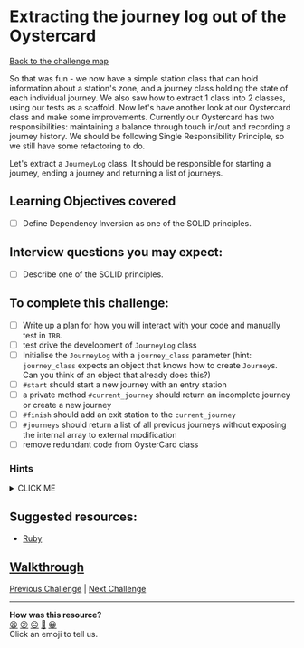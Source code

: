 # Extracting the journey log out of the Oystercard

[Back to the challenge map](README.md)

So that was fun - we now have a simple station class that can hold information about a station's zone, and a journey class holding the state of each individual journey. We also saw how to extract 1 class into 2 classes, using our tests as a scaffold. Now let's have another look at our Oystercard class and make some improvements. Currently our Oystercard has two responsibilities: maintaining a balance through touch in/out and recording a journey history. We should be following Single Responsibility Principle, so we still have some refactoring to do.

Let's extract a `JourneyLog` class. It should be responsible for starting a journey, ending a journey and returning a list of journeys.

## Learning Objectives covered
- [ ] Define Dependency Inversion as one of the SOLID principles.

## Interview questions you may expect:
- [ ] Describe one of the SOLID principles.

## To complete this challenge:
- [ ] Write up a plan for how you will interact with your code and manually test in `IRB`.
- [ ] test drive the development of `JourneyLog` class
- [ ] Initialise the `JourneyLog` with a `journey_class` parameter (hint: `journey_class` expects an object that knows how to create `Journey`s.  Can you think of an object that already does this?)
- [ ] `#start` should start a new journey with an entry station
- [ ] a private method `#current_journey` should return an incomplete journey or create a new journey
- [ ] `#finish` should add an exit station to the `current_journey`
- [ ] `#journeys` should return a list of all previous journeys without exposing the internal array to external modification
- [ ] remove redundant code from OysterCard class

### Hints
<details><summary>CLICK ME</summary>
  <ul>
    <li>This is another tricky one. Take your time, move in small increments, and have an idea of what it is you want to do before jumping in and doing it.</li>
    <li>The `JourneyLog` will need to be able to create `Journey` objects, but you'll want to avoid creating a hard dependency. Make use of dependency injection to pass the `Journey` in.</li>
    <li>Using an attr_reader to return you journeys array will return the actual object, which eaves it open to being tampered with by pesky users. You'll want to avoid this by investigating ways that Ruby will allow you to return a copy of the array.</li>
  </ul>
</details>

## Suggested resources:
- [Ruby](http://www.getlaura.com/dependency-inversion-principle-in-ruby/)

## [Walkthrough](walkthroughs/15_extracting_journey_log.md)

[Previous Challenge](14_no_touch_in_or_out.md) | [Next Challenge](16_fare_for_zones.md)

<!-- BEGIN GENERATED SECTION DO NOT EDIT -->

---

**How was this resource?**  
[😫](https://airtable.com/shrUJ3t7KLMqVRFKR?prefill_Repository=makersacademy/course&prefill_File=oystercard/15_extracting_journey_log.md&prefill_Sentiment=😫) [😕](https://airtable.com/shrUJ3t7KLMqVRFKR?prefill_Repository=makersacademy/course&prefill_File=oystercard/15_extracting_journey_log.md&prefill_Sentiment=😕) [😐](https://airtable.com/shrUJ3t7KLMqVRFKR?prefill_Repository=makersacademy/course&prefill_File=oystercard/15_extracting_journey_log.md&prefill_Sentiment=😐) [🙂](https://airtable.com/shrUJ3t7KLMqVRFKR?prefill_Repository=makersacademy/course&prefill_File=oystercard/15_extracting_journey_log.md&prefill_Sentiment=🙂) [😀](https://airtable.com/shrUJ3t7KLMqVRFKR?prefill_Repository=makersacademy/course&prefill_File=oystercard/15_extracting_journey_log.md&prefill_Sentiment=😀)  
Click an emoji to tell us.

<!-- END GENERATED SECTION DO NOT EDIT -->
